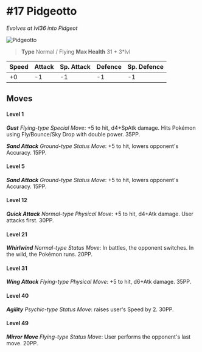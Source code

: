 # #17 Pidgeotto
*Evolves at lvl36 into Pidgeot*

![Pidgeotto](https://img.pokemondb.net/sprites/home/normal/1x/pidgeotto.png)

> **Type** Normal / Flying
> **Max Health** 31 + 3\*lvl

| Speed | Attack | Sp. Attack | Defence | Sp. Defence |
| ----- | ------ | ---------- | ------- | ----------- |
| +0 | -1 | -1 | -1 | -1 |

## Moves
#### Level 1

***Gust** Flying-type Special Move*: +5 to hit, d4+SpAtk damage. Hits Pokémon using Fly/Bounce/Sky Drop with double power. 35PP.

***Sand Attack** Ground-type Status Move*: +5 to hit, lowers opponent's Accuracy. 15PP.
#### Level 5

***Sand Attack** Ground-type Status Move*: +5 to hit, lowers opponent's Accuracy. 15PP.
#### Level 12

***Quick Attack** Normal-type Physical Move*: +5 to hit, d4+Atk damage. User attacks first. 30PP.
#### Level 21

***Whirlwind** Normal-type Status Move*: In battles, the opponent switches. In the wild, the Pokémon runs. 20PP.
#### Level 31

***Wing Attack** Flying-type Physical Move*: +5 to hit, d6+Atk damage.  35PP.
#### Level 40

***Agility** Psychic-type Status Move*: raises user's Speed by 2. 30PP.
#### Level 49

***Mirror Move** Flying-type Status Move*: User performs the opponent's last move. 20PP.

